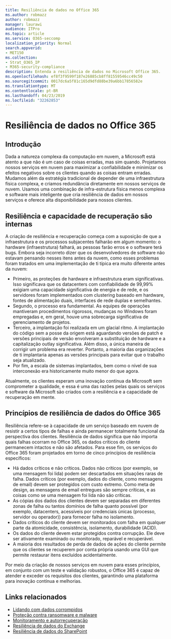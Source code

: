 ```yaml
---
title: Resiliência de dados no Office 365
ms.author: robmazz
author: robmazz
manager: laurawi
audience: ITPro
ms.topic: article
ms.service: O365-seccomp
localization_priority: Normal
search.appverid:
- MET150
ms.collection:
- Strat_O365_IP
- M365-security-compliance
description: Entenda a resiliência de dados no Microsoft Office 365.
ms.openlocfilehash: ef8f3f9599f187e26885cb8ff81559546cc49c50
ms.sourcegitcommit: 0017dc6a5f81c165d9dfd88be39a6bb17856582e
ms.translationtype: MT
ms.contentlocale: pt-BR
ms.lasthandoff: 04/23/2019
ms.locfileid: "32262853"
---
```

# <a name="data-resiliency-in-office-365"></a>Resiliência de dados no Office 365

## <a name="introduction"></a>Introdução
Dada a natureza complexa da computação em nuvem, a Microsoft está atento a que não é um caso de coisas erradas, mas sim quando. Projetamos nossos serviços em nuvem para maximizar a confiabilidade e minimizar os efeitos negativos sobre os clientes quando as coisas entram erradas. Mudamos além da estratégia tradicional de depender de uma infraestrutura física complexa, e criamos redundância diretamente em nossos serviços de nuvem. Usamos uma combinação de infra-estrutura física menos complexa e software mais inteligente que cria resiliência de dados em nossos serviços e oferece alta disponibilidade para nossos clientes. 

## <a name="resiliency-and-recoverability-are-built-in"></a>Resiliência e capacidade de recuperação são internas 
A criação de resiliência e recuperação começa com a suposição de que a infraestrutura e os processos subjacentes falharão em algum momento: o hardware (infraestrutura) falhará, as pessoas farão erros e o software terá bugs. Embora seja incorreto dizer que os desenvolvedores de software não estavam pensando nesses itens antes da nuvem, como esses problemas foram tratados em uma implementação de ti típica era muito diferente antes da nuvem: 
- Primeiro, as proteções de hardware e infraestrutura eram significativas. Isso significava que os datacenters com confiabilidade de 99,99% exigiam uma capacidade significativa de energia e de rede, e os servidores foram implementados com clustering baseado em hardware, fontes de alimentação duais, interfaces de rede duplas e semelhantes. 
- Segundo, o processo era fundamental. As equipes de operações mantiveram procedimentos rigorosos, mudanças no Windows foram empregadas e, em geral, houve uma sobrecarga significativa de gerenciamento de projetos. 
- Terceiro, a implantação foi realizada em um glacial ritmo. A implantação do código sem a posse da origem está aguardando versões de patch e versões principais de versão envolveram a substituição de hardware e a capitalização outlay significativa. Além disso, a única maneira de corrigir um problema era reverter. Portanto, a maioria das organizações de ti implantaria apenas as versões principais para evitar que o trabalho seja atualizado. 
- Por fim, a escala de sistemas implantados, bem como o nível de sua interconexão era historicamente muito menor do que agora. 

Atualmente, os clientes esperam uma inovação contínua da Microsoft sem comprometer a qualidade, e essa é uma das razões pelas quais os serviços e software da Microsoft são criados com a resiliência e a capacidade de recuperação em mente. 

## <a name="office-365-data-resiliency-principles"></a>Princípios de resiliência de dados do Office 365 
Resiliência refere-se à capacidade de um serviço baseado em nuvem de resistir a certos tipos de falhas e ainda permanecer totalmente funcional da perspectiva dos clientes. Resiliência de dados significa que não importa quais falhas ocorram no Office 365, os dados críticos do cliente permanecem intactos e não são afetados. Para esse fim, os serviços do Office 365 foram projetados em torno de cinco princípios de resiliência específicos: 
- Há dados críticos e não críticos. Dados não críticos (por exemplo, se uma mensagem foi lida) podem ser descartados em situações raras de falha. Dados críticos (por exemplo, dados do cliente, como mensagens de email) devem ser protegidos com custo extremo. Como meta de design, as mensagens de email entregues são sempre críticas, e as coisas como se uma mensagem foi lida não são críticas. 
- As cópias dos dados dos clientes devem ser separadas em diferentes zonas de falha ou tantos domínios de falha quanto possível (por exemplo, datacenters, acessíveis por credenciais únicas (processo, servidor ou operador)) para fornecer falha no isolamento. 
- Dados críticos do cliente devem ser monitorados com falha em qualquer parte da atomicidade, consistência, isolamento, durabilidade (ACID). 
- Os dados do cliente devem estar protegidos contra corrupção. Ele deve ser ativamente examinado ou monitorado, reparável e recuperável. 
- A maioria dos resultados de perda de dados de ações do cliente permite que os clientes se recuperem por conta própria usando uma GUI que permite restaurar itens excluídos acidentalmente. 
 
Por meio da criação de nossos serviços em nuvem para esses princípios, em conjunto com um teste e validação robustos, o Office 365 é capaz de atender e exceder os requisitos dos clientes, garantindo uma plataforma para inovação contínua e melhorias. 

## <a name="related-links"></a>Links relacionados

- [Lidando com dados corrompidos](office-365-dealing-with-data-corruption.md)
- [Proteção contra ransomware e malware](office-365-malware-and-ransomware-protection.md)
- [Monitoramento e autorrecuperação](office-365-monitoring-and-self-healing.md)
- [Resiliência de dados do Exchange](office-365-exchange-data-resiliency.md)
- [Resiliência de dados do SharePoint](office-365-sharepoint-data-resiliency.md)